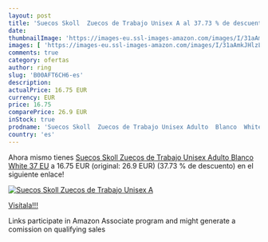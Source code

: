 ```yaml
---
layout: post
title: 'Suecos Skoll  Zuecos de Trabajo Unisex A al 37.73 % de descuento'
date: 
thumbnailImage: 'https://images-eu.ssl-images-amazon.com/images/I/31aAmkJHlzL._SL200_.jpg'
images: [ 'https://images-eu.ssl-images-amazon.com/images/I/31aAmkJHlzL._SL200_.jpg' ]
comments: true
category: ofertas
author: ring
slug: 'B00AFT6CH6-es'
description:
actualPrice: 16.75 EUR
currency: EUR
price: 16.75
comparePrice: 26.9 EUR
inStock: true
prodname: 'Suecos Skoll  Zuecos de Trabajo Unisex Adulto  Blanco  White   37 EU'
country: 'es'
---
```


Ahora mismo tienes [Suecos Skoll  Zuecos de Trabajo Unisex Adulto  Blanco  White   37 EU](https://www.amazon.es/dp/B00AFT6CH6/?tag=tolees-21) a 16.75 EUR (original: 26.9 EUR) (37.73 %  de descuento) en el siguiente enlace!

[![Suecos Skoll  Zuecos de Trabajo Unisex A](https://images-eu.ssl-images-amazon.com/images/I/31aAmkJHlzL._SL200_.jpg)](https://www.amazon.es/dp/B00AFT6CH6/?tag=tolees-21)

[Visítala!!!](https://www.amazon.es/dp/B00AFT6CH6/?tag=tolees-21)

Links participate in Amazon Associate program and might generate a comission on qualifying sales
